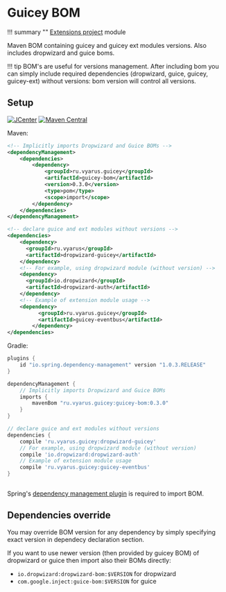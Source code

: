 # Guicey BOM

!!! summary ""
    [Extensions project](https://github.com/xvik/dropwizard-guicey-ext/tree/master/guicey-bom) module

Maven BOM containing guicey and guicey ext modules versions. Also includes dropwizard and guice boms.

!!! tip
    BOM's are useful for versions management. After including bom you can simply include required dependencies
    (dropwizard, guice, guicey, guicey-ext) without versions: bom version will control all versions.

## Setup

[![JCenter](https://img.shields.io/bintray/v/vyarus/xvik/dropwizard-guicey-ext.svg?label=jcenter)](https://bintray.com/vyarus/xvik/dropwizard-guicey-ext/_latestVersion)
[![Maven Central](https://img.shields.io/maven-central/v/ru.vyarus.guicey/guicey-bom.svg?style=flat)](https://maven-badges.herokuapp.com/maven-central/ru.vyarus.guicey/guicey-bom)


Maven:

```xml
<!-- Implicitly imports Dropwizard and Guice BOMs -->
<dependencyManagement>
    <dependencies>
        <dependency>
            <groupId>ru.vyarus.guicey</groupId>
            <artifactId>guicey-bom</artifactId>
            <version>0.3.0</version>
            <type>pom</type>
            <scope>import</scope>
        </dependency>
    </dependencies>
</dependencyManagement>

<!-- declare guice and ext modules without versions -->
<dependencies>
    <dependency>
      <groupId>ru.vyarus</groupId>
      <artifactId>dropwizard-guicey</artifactId>
    </dependency>
    <!-- For example, using dropwizard module (without version) -->
    <dependency>
      <groupId>io.dropwizard</groupId>
      <artifactId>dropwizard-auth</artifactId>
    </dependency>
    <!-- Example of extension module usage -->
    <dependency>
          <groupId>ru.vyarus.guicey</groupId>
          <artifactId>guicey-eventbus</artifactId>
        </dependency>
</dependencies>
```

Gradle:

```groovy
plugins {
    id "io.spring.dependency-management" version "1.0.3.RELEASE"
}

dependencyManagement {
    // Implicitly imports Dropwizard and Guice BOMs 
    imports {
        mavenBom "ru.vyarus.guicey:guicey-bom:0.3.0"
    }
}

// declare guice and ext modules without versions 
dependencies {
    compile 'ru.vyarus.guicey:dropwizard-guicey'
    // For example, using dropwizard module (without version)
    compile 'io.dropwizard:dropwizard-auth'
    // Example of extension module usage
    compile 'ru.vyarus.guicey:guicey-eventbus' 
}
    
```

Spring's [dependency management plugin](https://github.com/spring-gradle-plugins/dependency-management-plugin) is required to import BOM.

## Dependencies override

You may override BOM version for any dependency by simply specifying exact version in dependecy declaration section.

If you want to use newer version (then provided by guicey BOM) of dropwizard or guice then import also their BOMs directly:

* `io.dropwizard:dropwizard-bom:$VERSION` for dropwizard
* `com.google.inject:guice-bom:$VERSION` for guice
